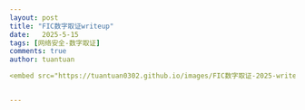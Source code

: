 ```yaml
---
layout: post
title: "FIC数字取证writeup"
date:   2025-5-15
tags: [网络安全-数字取证]
comments: true
author: tuantuan

<embed src="https://tuantuan0302.github.io/images/FIC数字取证-2025-writeup.pdf" width="100%" height="600px" type="application/pdf">


---
```

